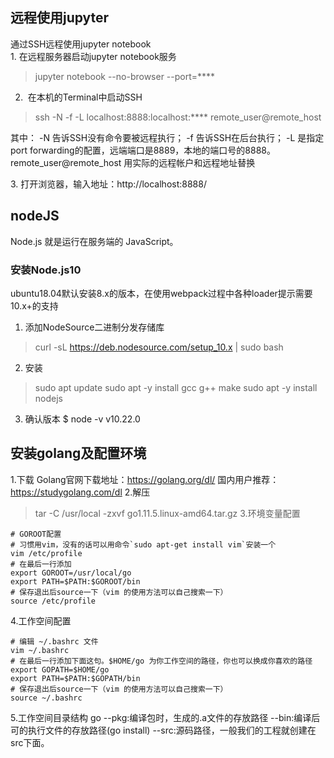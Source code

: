 ## 远程使用jupyter 
通过SSH远程使用jupyter notebook   
1.&nbsp;在远程服务器启动jupyter notebook服务

> jupyter notebook --no-browser --port=****  

2. &nbsp;在本机的Terminal中启动SSH

> ssh -N -f -L localhost:8888:localhost:**** remote_user@remote_host  

其中： -N 告诉SSH没有命令要被远程执行； -f 告诉SSH在后台执行； -L 是指定port forwarding的配置，远端端口是8889，本地的端口号的8888。remote_user@remote_host 用实际的远程帐户和远程地址替换  

3.&nbsp;打开浏览器，输入地址：http://localhost:8888/ 

## nodeJS

Node.js 就是运行在服务端的 JavaScript。

### 安装Node.js10

ubuntu18.04默认安装8.x的版本，在使用webpack过程中各种loader提示需要10.x+的支持

1. 添加NodeSource二进制分发存储库
> curl -sL https://deb.nodesource.com/setup_10.x | sudo bash

2. 安装
> sudo apt update
> sudo apt -y install gcc g++ make
> sudo apt -y install nodejs

3. 确认版本
$ node -v
v10.22.0

## 安装golang及配置环境
1.下载
Golang官网下载地址：https://golang.org/dl/
国内用户推荐：https://studygolang.com/dl
2.解压
> tar -C /usr/local -zxvf  go1.11.5.linux-amd64.tar.gz
3.环境变量配置
```
# GOROOT配置
# 习惯用vim，没有的话可以用命令`sudo apt-get install vim`安装一个
vim /etc/profile
# 在最后一行添加
export GOROOT=/usr/local/go
export PATH=$PATH:$GOROOT/bin
# 保存退出后source一下（vim 的使用方法可以自己搜索一下）
source /etc/profile
```
4.工作空间配置
```
# 编辑 ~/.bashrc 文件
vim ~/.bashrc
# 在最后一行添加下面这句。$HOME/go 为你工作空间的路径，你也可以换成你喜欢的路径
export GOPATH=$HOME/go
export PATH=$PATH:$GOPATH/bin
# 保存退出后source一下（vim 的使用方法可以自己搜索一下）
source ~/.bashrc
```
5.工作空间目录结构
go
--pkg:编译包时，生成的.a文件的存放路径
--bin:编译后可的执行文件的存放路径(go install)
--src:源码路径，一般我们的工程就创建在src下面。

